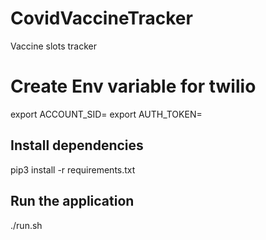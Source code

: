 # CovidVaccineTracker
Vaccine slots tracker

# Create Env variable for twilio

export ACCOUNT_SID=<Your SID>
export AUTH_TOKEN=<Your Auth Token>

## Install dependencies

pip3 install -r requirements.txt

## Run the application
./run.sh
